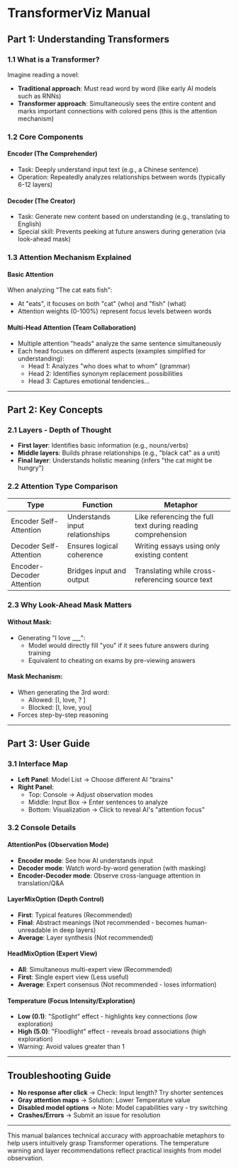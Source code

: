 # TransformerViz Manual

## Part 1: Understanding Transformers
### 1.1 What is a Transformer?
Imagine reading a novel:
- **Traditional approach**: Must read word by word (like early AI models such as RNNs)
- **Transformer approach**: Simultaneously sees the entire content and marks important connections with colored pens (this is the attention mechanism)

### 1.2 Core Components
#### Encoder (The Comprehender)
- Task: Deeply understand input text (e.g., a Chinese sentence)
- Operation: Repeatedly analyzes relationships between words (typically 6-12 layers)

#### Decoder (The Creator)
- Task: Generate new content based on understanding (e.g., translating to English)
- Special skill: Prevents peeking at future answers during generation (via look-ahead mask)

### 1.3 Attention Mechanism Explained
#### Basic Attention
When analyzing "The cat eats fish":
- At "eats", it focuses on both "cat" (who) and "fish" (what)
- Attention weights (0-100%) represent focus levels between words

#### Multi-Head Attention (Team Collaboration)
- Multiple attention "heads" analyze the same sentence simultaneously
- Each head focuses on different aspects (examples simplified for understanding):
  - Head 1: Analyzes "who does what to whom" (grammar)
  - Head 2: Identifies synonym replacement possibilities
  - Head 3: Captures emotional tendencies...

---

## Part 2: Key Concepts
### 2.1 Layers - Depth of Thought
- **First layer**: Identifies basic information (e.g., nouns/verbs)
- **Middle layers**: Builds phrase relationships (e.g., "black cat" as a unit)
- **Final layer**: Understands holistic meaning (infers "the cat might be hungry")

### 2.2 Attention Type Comparison
| Type                  | Function                      | Metaphor                     |
|-----------------------|-------------------------------|------------------------------|
| Encoder Self-Attention| Understands input relationships | Like referencing the full text during reading comprehension |
| Decoder Self-Attention| Ensures logical coherence      | Writing essays using only existing content |
| Encoder-Decoder Attention| Bridges input and output      | Translating while cross-referencing source text |

### 2.3 Why Look-Ahead Mask Matters
#### Without Mask:
- Generating "I love ___":
  - Model would directly fill "you" if it sees future answers during training
  - Equivalent to cheating on exams by pre-viewing answers

#### Mask Mechanism:
- When generating the 3rd word:
  - Allowed: [I, love, ? ]
  - Blocked: [I, love, you]
- Forces step-by-step reasoning

---

## Part 3: User Guide
### 3.1 Interface Map
- **Left Panel**: Model List → Choose different AI "brains"
- **Right Panel**:
  - Top: Console → Adjust observation modes
  - Middle: Input Box → Enter sentences to analyze
  - Bottom: Visualization → Click to reveal AI's "attention focus"

### 3.2 Console Details
#### AttentionPos (Observation Mode)
- **Encoder mode**: See how AI understands input
- **Decoder mode**: Watch word-by-word generation (with masking)
- **Encoder-Decoder mode**: Observe cross-language attention in translation/Q&A

#### LayerMixOption (Depth Control)
- **First**: Typical features (Recommended)
- **Final**: Abstract meanings (Not recommended - becomes human-unreadable in deep layers)
- **Average**: Layer synthesis (Not recommended)

#### HeadMixOption (Expert View)
- **All**: Simultaneous multi-expert view (Recommended)
- **First**: Single expert view (Less useful)
- **Average**: Expert consensus (Not recommended - loses information)

#### Temperature (Focus Intensity/Exploration)
- **Low (0.1)**: "Spotlight" effect - highlights key connections (low exploration)
- **High (5.0)**: "Floodlight" effect - reveals broad associations (high exploration)
- Warning: Avoid values greater than 1

---

## Troubleshooting Guide
- **No response after click** → Check: Input length? Try shorter sentences
- **Gray attention maps** → Solution: Lower Temperature value
- **Disabled model options** → Note: Model capabilities vary - try switching
- **Crashes/Errors** → Submit an issue for resolution

---

This manual balances technical accuracy with approachable metaphors to help users intuitively grasp Transformer operations. The temperature warning and layer recommendations reflect practical insights from model observation.